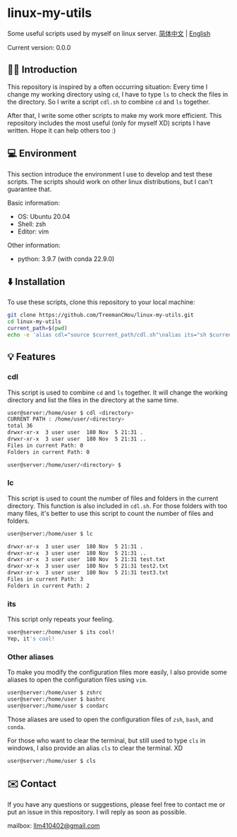 # linux-my-utils

Some useful scripts used by myself on linux server. 
[简体中文](./README-zh.md) | [English](./README.md)

Current version: 0.0.0

## 💁‍♂️ Introduction

This repository is inspired by a often occurring situation: Every time I change my working directory using `cd`, I have to type `ls` to check the files in the directory. So I write a script `cdl.sh` to combine `cd` and `ls` together.

After that, I write some other scripts to make my work more efficient. This repository includes the most useful (only for myself XD) scripts I have written. Hope it can help others too :)

## 💻️ Environment

This section introduce the environment I use to develop and test these scripts. The scripts should work on other linux distributions, but I can't guarantee that.

Basic information:

- OS: Ubuntu 20.04
- Shell: zsh
- Editor: vim

Other information:

- python: 3.9.7 (with conda 22.9.0)

## ⬇️ Installation

To use these scripts, clone this repository to your local machine:

```bash
git clone https://github.com/TreemanCHou/linux-my-utils.git
cd linux-my-utils
current_path=$(pwd)
echo -e 'alias cdl="source $current_path/cdl.sh"\nalias its="sh $current_path/its.sh"\nalias upload="sh $current_path/upload.sh"\nalias download="sh $current_path/download.sh"\nalias lc="sh $current_path/count.sh"\n# alias unzip="uz"\n\n# Some kuaijiefangshi\nalias zshrc="vim ~/.zshrc"\nalias bashrc="vim ~/.bashrc"\nalias condarc="vim ~/.condarc"\nalias vimrc="vim ~/.vimrc"\nalias cls="clear"' >> ~/.zshrc
```

## 💡 Features

### cdl

This script is used to combine `cd` and `ls` together. It will change the working directory and list the files in the directory at the same time.

```bash
user@server:/home/user $ cdl <directory>
CURRENT PATH : /home/user/<directory>
total 36
drwxr-xr-x  3 user user  180 Nov  5 21:31 .
drwxr-xr-x  3 user user  180 Nov  5 21:31 ..
Files in current Path: 0
Folders in current Path: 0

user@server:/home/user/<directory> $
```
### lc

This script is used to count the number of files and folders in the current directory. This function is also included in `cdl.sh`. For those folders with too many files, it's better to use this script to count the number of files and folders.

```bash
user@server:/home/user $ lc

drwxr-xr-x  3 user user  180 Nov  5 21:31 .
drwxr-xr-x  3 user user  180 Nov  5 21:31 ..
drwxr-xr-x  3 user user  180 Nov  5 21:31 test.txt
drwxr-xr-x  3 user user  180 Nov  5 21:31 test2.txt
drwxr-xr-x  3 user user  180 Nov  5 21:31 test3.txt
Files in current Path: 3
Folders in current Path: 2
```

### its

This script only repeats your feeling.
    
```bash
user@server:/home/user $ its cool!
Yep, it's cool!
```

### Other aliases

To make you modify the configuration files more easily, I also provide some aliases to open the configuration files using `vim`.

```bash
user@server:/home/user $ zshrc
user@server:/home/user $ bashrc
user@server:/home/user $ condarc
```

Those aliases are used to open the configuration files of `zsh`, `bash`, and `conda`.

For those who want to clear the terminal, but still used to type `cls` in windows, I also provide an alias `cls` to clear the terminal. XD

```bash
user@server:/home/user $ cls
```

## ✉️ Contact

If you have any questions or suggestions, please feel free to contact me or put an issue in this repository. I will reply as soon as possible.

mailbox: llm410402@gmail.com